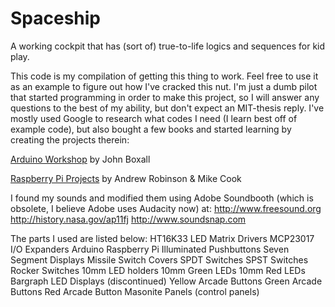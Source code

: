 # Spaceship
A working cockpit that has (sort of) true-to-life logics and sequences for kid play.

This code is my compilation of getting this thing to work. Feel free to use it as an example to figure out how I've cracked this nut.  I'm just a dumb pilot that started programming in order to make this project, so I will answer any questions to the best of my ability, but don't expect an MIT-thesis reply. I've mostly used Google to research what codes I need (I learn best off of example code), but also bought a few books and started learning by creating the projects therein:

<a href="http://www.amazon.com/Arduino-Workshop-Hands--Introduction-Projects/dp/1593274483/ref=sr_1_1?ie=UTF8&qid=1422784360&sr=8-1&keywords=arduino+workshop&pebp=1422784366950&peasin=1593274483">Arduino Workshop</a> by John Boxall

<a href="http://www.amazon.com/Raspberry-Pi-Projects-Andrew-Robinson/dp/1118555430/ref=sr_1_1?s=books&ie=UTF8&qid=1422784443&sr=1-1&keywords=raspberry+pi+projects&pebp=1422784447493&peasin=1118555430">Raspberry Pi Projects</a> by Andrew Robinson & Mike Cook

I found my sounds and modified them using Adobe Soundbooth (which is obsolete, I believe Adobe uses Audacity now) at:
http://www.freesound.org
http://history.nasa.gov/ap11fj
http://www.soundsnap.com


The parts I used are listed below: 
HT16K33 LED Matrix Drivers 
MCP23017 I/O Expanders 
Arduino 
Raspberry Pi 
Illuminated Pushbuttons 
Seven Segment Displays 
Missile Switch Covers 
SPDT Switches 
SPST Switches 
Rocker Switches 
10mm LED holders 
10mm Green LEDs 
10mm Red LEDs 
Bargraph LED Displays (discontinued) 
Yellow Arcade Buttons 
Green Arcade Buttons 
Red Arcade Button 
Masonite Panels (control panels) 

